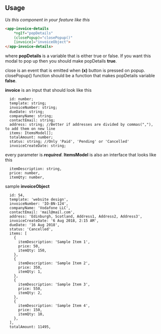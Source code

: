 ## **Usage**

_Us this component in your feature like this_

```HTML
<app-invoice-details
	*ngIf="popDetails"
	(closePopup)="closePopup()"
	[invoice]="invoiceObject">
</app-invoice-details>
```

where **popDetails** is a variable that is either true or false. If you want this modal to pop up then you should make popDetails **true**.

close is an event that is emitted when **(x)** button is pressed on popup. closePopup() function should be a function that makes popDetails variable **false**.

**invoice** is an input that should look like this

```TS
  id: number;
  template: string;
  invoiceNumber: string;
  dueDate: string;
  companyName: string;
  contactEmail: string;
  address: string; //Better if addresses are divided by commas(","), to add them on new line
  items: ItemsModel[];
  totalAmount: number;
  status: string; //Only 'Paid', 'Pending' or 'Cancelled'
  invoiceCreateDate: string;
```

every parameter is **_required_**. **ItemsModel** is also an interface that looks like this

```TS
  itemDescription: string,
  price: number,
  itemQty: number,
```

sample **invoiceObject**

```TS
  id: 54,
  template: 'website design',
  invoiceNumber: 'IO-BN-124',
  companyName: 'Vodafone LLC',
  contactEmail: 'mail@mail.com',
  address: 'Edinburgh, Scotland, Address1, Address2, Address3',
  invoiceCreateDate: '6 Aug 2018, 2:15 AM',
  dueDate: '16 Aug 2018',
  status: 'Cancelled',
  items: [
    {
      itemDescription: 'Sample Item 1',
      price: 50,
      itemQty: 150,
    },
    {
      itemDescription: 'Sample Item 2',
      price: 350,
      itemQty: 1,
    },
    {
      itemDescription: 'Sample Item 3',
      price: 550,
      itemQty: 2,
    },
    {
      itemDescription: 'Sample Item 4',
      price: 150,
      itemQty: 10,
    },
  ],
  totalAmount: 11495,
```
